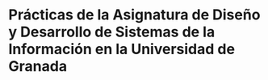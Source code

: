 # Prácticas de la Asignatura de Diseño y Desarrollo de Sistemas de la Información en la Universidad de Granada
